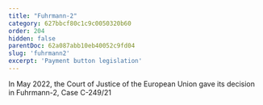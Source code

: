 ```yaml
---
title: "Fuhrmann-2"
category: 627bbcf80c1c9c0050320b60
order: 204
hidden: false
parentDoc: 62a087abb10eb40052c9fd04
slug: 'fuhrmann2'
excerpt: 'Payment button legislation'
---
```


In May 2022, the Court of Justice of the European Union gave its decision in Fuhrmann-2, Case C-249/21